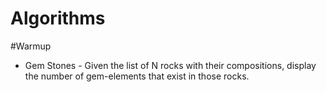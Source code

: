 Algorithms
=======================

#Warmup
* Gem Stones - Given the list of N rocks with their compositions, display the number of gem-elements that exist in those rocks.
